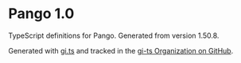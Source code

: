 # Pango 1.0

TypeScript definitions for Pango. Generated from version 1.50.8.

Generated with [gi.ts](https://gitlab.gnome.org/ewlsh/gi.ts) and tracked in the [gi-ts Organization on GitHub](https://github.com/gi-ts).
